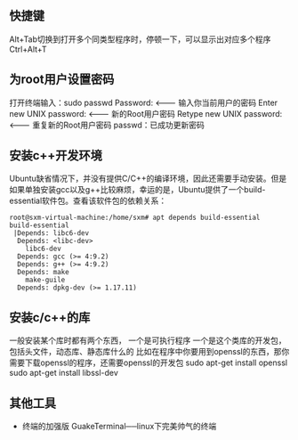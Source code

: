 ## 快捷键

Alt+Tab切换到打开多个同类型程序时，停顿一下，可以显示出对应多个程序
Ctrl+Alt+T  





## 为root用户设置密码
打开终端输入：sudo passwd
Password: <--- 输入你当前用户的密码 
Enter new UNIX password: <--- 新的Root用户密码 
Retype new UNIX password: <--- 重复新的Root用户密码
passwd：已成功更新密码




## 安装c++开发环境
Ubuntu缺省情况下，并没有提供C/C++的编译环境，因此还需要手动安装。但是如果单独安装gcc以及g++比较麻烦，幸运的是，Ubuntu提供了一个build-essential软件包。查看该软件包的依赖关系：
```
root@sxm-virtual-machine:/home/sxm# apt depends build-essential
build-essential
 |Depends: libc6-dev
  Depends: <libc-dev>
    libc6-dev
  Depends: gcc (>= 4:9.2)
  Depends: g++ (>= 4:9.2)
  Depends: make
    make-guile
  Depends: dpkg-dev (>= 1.17.11)
```

## 安装c/c++的库
一般安装某个库时都有两个东西，
一个是可执行程序
一个是这个类库的开发包，包括头文件，动态库、静态库什么的
比如在程序中你要用到openssl的东西，那你需要下载openssl的程序，还需要openssl的开发包
sudo apt-get install openssl
sudo apt-get install libssl-dev



## 其他工具
* 终端的加强版
GuakeTerminal──linux下完美帅气的终端 



